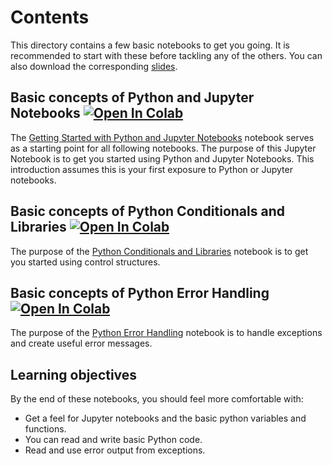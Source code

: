 # Contents
This directory contains a few basic notebooks to get you going. It is recommended to start with these
before tackling any of the others. You can also download the corresponding [slides](../Introductory/slides/Bootcamp_Python_Introduction.pdf).


## Basic concepts of Python and Jupyter Notebooks <a href="https://colab.research.google.com/github/University-Clinic-of-Neuroradiology/python-bootcamp/blob/develop/notebooks/Introductory/01.01-Getting-Started-with-Python-and-Jupyter-Notebooks.ipynb"><img src="https://colab.research.google.com/assets/colab-badge.svg" alt="Open In Colab"/></a>
The [Getting Started with Python and Jupyter Notebooks](01.01-Getting-Started-with-Python-and-Jupyter-Notebooks.ipynb) notebook serves as a starting point for all following notebooks. The purpose of this Jupyter Notebook is to get you started using Python and Jupyter Notebooks. This introduction assumes this is your first exposure to Python or Jupyter notebooks.

## Basic concepts of Python Conditionals and Libraries <a href="https://colab.research.google.com/github/University-Clinic-of-Neuroradiology/python-bootcamp/blob/develop/notebooks/Introductory/01.02-Python-Conditionals-and-Libraries.ipynb"><img src="https://colab.research.google.com/assets/colab-badge.svg" alt="Open In Colab"/></a>
The purpose of the [Python Conditionals and Libraries](01.02-Python-Conditionals-and-Libraries.ipynb) notebook is to get you started using control structures.

## Basic concepts of Python Error Handling <a href="https://colab.research.google.com/github/University-Clinic-of-Neuroradiology/python-bootcamp/blob/develop/notebooks/Introductory/01.03-Python-Error-Handling.ipynb"><img src="https://colab.research.google.com/assets/colab-badge.svg" alt="Open In Colab"/></a>
The purpose of the [Python Error Handling](01.03-Python-Error-Handling.ipynb) notebook is to handle exceptions and create useful error messages.
 

## Learning objectives
By the end of these notebooks, you should feel more comfortable with:
- Get a feel for Jupyter notebooks and the basic python variables and functions.
- You can read and write basic Python code.
- Read and use error output from exceptions.
